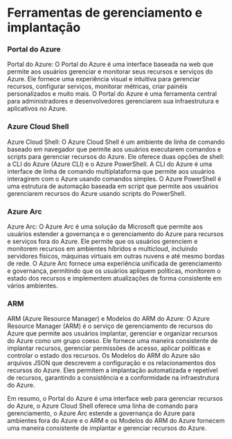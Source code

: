 # Ferramentas de gerenciamento e implantação



### Portal do Azure

Portal do Azure: O Portal do Azure é uma interface baseada na web que permite aos usuários gerenciar e monitorar seus recursos e serviços do Azure. Ele fornece uma experiência visual e intuitiva para gerenciar recursos, configurar serviços, monitorar métricas, criar painéis personalizados e muito mais. O Portal do Azure é uma ferramenta central para administradores e desenvolvedores gerenciarem sua infraestrutura e aplicativos no Azure.



### Azure Cloud Shell

Azure Cloud Shell: O Azure Cloud Shell é um ambiente de linha de comando baseado em navegador que permite aos usuários executarem comandos e scripts para gerenciar recursos do Azure. Ele oferece duas opções de shell: a CLI do Azure (Azure CLI) e o Azure PowerShell. A CLI do Azure é uma interface de linha de comando multiplataforma que permite aos usuários interagirem com o Azure usando comandos simples. O Azure PowerShell é uma estrutura de automação baseada em script que permite aos usuários gerenciarem recursos do Azure usando scripts do PowerShell.



### Azure Arc

Azure Arc: O Azure Arc é uma solução da Microsoft que permite aos usuários estender a governança e o gerenciamento do Azure para recursos e serviços fora do Azure. Ele permite que os usuários gerenciem e monitorem recursos em ambientes híbridos e multicloud, incluindo servidores físicos, máquinas virtuais em outras nuvens e até mesmo bordas de rede. O Azure Arc fornece uma experiência unificada de gerenciamento e governança, permitindo que os usuários apliquem políticas, monitorem o estado dos recursos e implementem atualizações de forma consistente em vários ambientes.



### ARM

ARM (Azure Resource Manager) e Modelos do ARM do Azure: O Azure Resource Manager (ARM) é o serviço de gerenciamento de recursos do Azure que permite aos usuários implantar, gerenciar e organizar recursos do Azure como um grupo coeso. Ele fornece uma maneira consistente de implantar recursos, gerenciar permissões de acesso, aplicar políticas e controlar o estado dos recursos. Os Modelos do ARM do Azure são arquivos JSON que descrevem a configuração e os relacionamentos dos recursos do Azure. Eles permitem a implantação automatizada e repetível de recursos, garantindo a consistência e a conformidade na infraestrutura do Azure.

Em resumo, o Portal do Azure é uma interface web para gerenciar recursos do Azure, o Azure Cloud Shell oferece uma linha de comando para gerenciamento, o Azure Arc estende a governança do Azure para ambientes fora do Azure e o ARM e os Modelos do ARM do Azure fornecem uma maneira consistente de implantar e gerenciar recursos do Azure.

